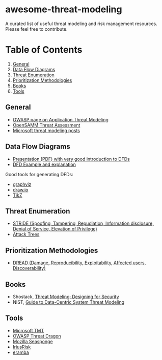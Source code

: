 # awesome-threat-modeling
A curated list of useful threat modeling and risk management resources. Please feel free to contribute.

# Table of Contents
1. [General](#general)
2. [Data Flow Diagrams](#data-flow-diagrams)
3. [Threat Enumeration](#threat-enumeration)
3. [Prioritization Methodologies](#prioritization-methodologies)
3. [Books](#books)
3. [Tools](#tools)

## General

* [OWASP page on Application Threat Modeling](https://www.owasp.org/index.php/Application_Threat_Modeling)
* [OpenSAMM Threat Assessment](https://www.owasp.org/index.php/SAMM_-_Threat_Assessment_-_1)
* [Microsoft threat modeling posts](https://blogs.msdn.microsoft.com/larryosterman/2007/10/01/some-final-thoughts-on-threat-modeling/)

## Data Flow Diagrams

* [Presentation (PDF) with very good introduction to DFDs](https://people.eecs.berkeley.edu/~daw/teaching/cs261-f12/hws/Introduction_to_Threat_Modeling.pdf)
* [DFD Example and explanation](https://www.cs.uct.ac.za/mit_notes/software/htmls/ch06s02.html)

Good tools for generating DFDs:

* [graphviz](https://graphviz.gitlab.io/about/)
* [draw.io](https://www.draw.io/)
* [TikZ](http://www.texample.net/tikz/examples/data-flow-diagram/)

## Threat Enumeration

* [STRIDE (Spoofing, Tampering, Repudiation, Information disclosure, Denial of Service, Elevation of Privilege)](https://docs.microsoft.com/en-us/previous-versions/commerce-server/ee823878(v=cs.20))
* [Attack Trees](https://www.schneier.com/academic/archives/1999/12/attack_trees.html)

## Prioritization Methodologies

* [DREAD (Damage, Reproducibility, Exploitability, Affected users, Discoverability)](https://wiki.openstack.org/wiki/Security/OSSA-Metrics#DREAD)

## Books

* Shostack, [Threat Modeling: Designing for Security](https://www.amazon.com/Threat-Modeling-Designing-Adam-Shostack/dp/1118809998)
* NIST, [Guide to Data-Centric System Threat Modeling](https://csrc.nist.gov/publications/detail/sp/800-154/draft)

## Tools

* [Microsoft TMT](https://docs.microsoft.com/en-us/azure/security/azure-security-threat-modeling-tool)
* [OWASP Threat Dragon](https://threatdragon.org/)
* [Mozilla Seasponge](https://github.com/mozilla/seasponge)
* [IriusRisk](https://continuumsecurity.net/threat-modeling-tool/)
* [eramba](http://www.eramba.org/)

